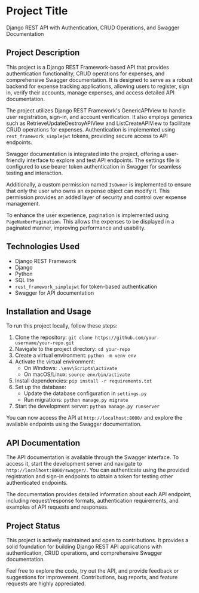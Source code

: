 # Project Title

Django REST API with Authentication, CRUD Operations, and Swagger Documentation

## Project Description

This project is a Django REST Framework-based API that provides authentication functionality, CRUD operations for expenses, and comprehensive Swagger documentation. It is designed to serve as a robust backend for expense tracking applications, allowing users to register, sign in, verify their accounts, manage expenses, and access detailed API documentation.

The project utilizes Django REST Framework's GenericAPIView to handle user registration, sign-in, and account verification. It also employs generics such as RetrieveUpdateDestroyAPIView and ListCreateAPIView to facilitate CRUD operations for expenses. Authentication is implemented using `rest_framework_simplejwt` tokens, providing secure access to API endpoints.

Swagger documentation is integrated into the project, offering a user-friendly interface to explore and test API endpoints. The settings file is configured to use bearer token authentication in Swagger for seamless testing and interaction.

Additionally, a custom permission named `IsOwner` is implemented to ensure that only the user who owns an expense object can modify it. This permission provides an added layer of security and control over expense management.

To enhance the user experience, pagination is implemented using `PageNumberPagination`. This allows the expenses to be displayed in a paginated manner, improving performance and usability.

## Technologies Used

- Django REST Framework
- Django
- Python
- SQL lite
- `rest_framework_simplejwt` for token-based authentication
- Swagger for API documentation

## Installation and Usage

To run this project locally, follow these steps:

1. Clone the repository: `git clone https://github.com/your-username/your-repo.git`
2. Navigate to the project directory: `cd your-repo`
3. Create a virtual environment: `python -m venv env`
4. Activate the virtual environment:
   - On Windows: `.\env\Scripts\activate`
   - On macOS/Linux: `source env/bin/activate`
5. Install dependencies: `pip install -r requirements.txt`
6. Set up the database:
   - Update the database configuration in `settings.py`
   - Run migrations: `python manage.py migrate`
7. Start the development server: `python manage.py runserver`

You can now access the API at `http://localhost:8000/` and explore the available endpoints using the Swagger documentation.

## API Documentation

The API documentation is available through the Swagger interface. To access it, start the development server and navigate to `http://localhost:8000/swagger/`. You can authenticate using the provided registration and sign-in endpoints to obtain a token for testing other authenticated endpoints.

The documentation provides detailed information about each API endpoint, including request/response formats, authentication requirements, and examples of API requests and responses.

## Project Status

This project is actively maintained and open to contributions. It provides a solid foundation for building Django REST API applications with authentication, CRUD operations, and comprehensive Swagger documentation.

Feel free to explore the code, try out the API, and provide feedback or suggestions for improvement. Contributions, bug reports, and feature requests are highly appreciated.
